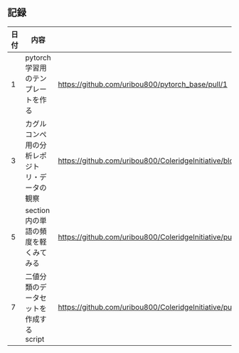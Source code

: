 ## 記録
|日付|内容|関連pr|
|---|---|---|
|1| pytorch学習用のテンプレートを作る | https://github.com/uribou800/pytorch_base/pull/1
|3|カグルコンぺ用の分析レポジトリ・データの観察|https://github.com/uribou800/ColeridgeInitiative/blob/master/notebook_workspace/%E3%81%A8%E3%82%8A%E3%81%82%E3%81%88%E3%81%9A%E6%8F%90%E5%87%BA.ipynb|
|5|section内の単語の頻度を軽くみてみる|https://github.com/uribou800/ColeridgeInitiative/pull/1|
|7|二値分類のデータセットを作成するscript|https://github.com/uribou800/ColeridgeInitiative/pull/1|